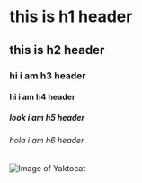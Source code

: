 # this is h1 header
## this is h2 header
### hi i am h3 header
#### hi i am h4 header
##### look i am h5 header
###### hola i am h6 header

![Image of Yaktocat](https://octodex.github.com/images/yaktocat.png)
